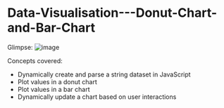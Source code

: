 # Data-Visualisation---Donut-Chart-and-Bar-Chart

Glimpse:
![image](https://user-images.githubusercontent.com/38141800/200205072-b8cafa8a-4344-4855-a1af-daef6e920d61.png)

Concepts covered:
- Dynamically create and parse a string dataset in JavaScript
- Plot values in a donut chart
- Plot values in a bar chart
- Dynamically update a chart based on user interactions

